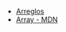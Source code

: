 * [Arreglos](https://curriculum.laboratoria.la/es/topics/javascript/04-arrays)
* [Array - MDN](https://developer.mozilla.org/es/docs/Web/JavaScript/Reference/Global_Objects/Array/)